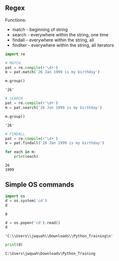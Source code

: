 ## Regex

Functions:
+ match    - beginning of string
+ search   - everywhere within the string, one time
+ findall  - everywhere within the string, all
+ finditer - everywhere within the string, all iterators


```python
import re
```


```python
# MATCH
pat = re.compile(r'\d+')
m = pat.match('26 Jan 1999 is my birthday')

m.group()
```




    '26'




```python
# SEARCH
pat = re.compile(r'\d+')
m = pat.search('26 Jan 1999 is my birthday')

m.group()
```




    '26'




```python
# FINDALL
pat = re.compile(r'\d+')
m = pat.findall('26 Jan 1999 is my birthday')

for each in m:
    print(each)
```

    26
    1999


## Simple OS commands


```python
import os
d = os.system('cd')
d
```




    0




```python
d = os.popen('cd').read()
d
```




    'C:\\Users\\jwquah\\Downloads\\Python_Training\n'




```python
print(d)
```

    C:\Users\jwquah\Downloads\Python_Training

    
